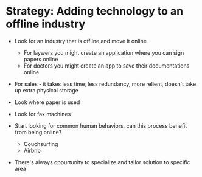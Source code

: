 # Strategy: Adding technology to an offline industry

- Look for an industry that is offline and move it online
    - For laywers you might create an application where you can sign papers online
    - For doctors you might create an app to save their documentations online
- For sales - it takes less time, less redundancy, more relient, doesn't take up extra physical storage

- Look where paper is used
- Look for fax machines
- Start looking for common human behaviors, can this process benefit from being online?
    - Couchsurfing
    - Airbnb
- There's always oppurtunity to specialize and tailor solution to specific area
